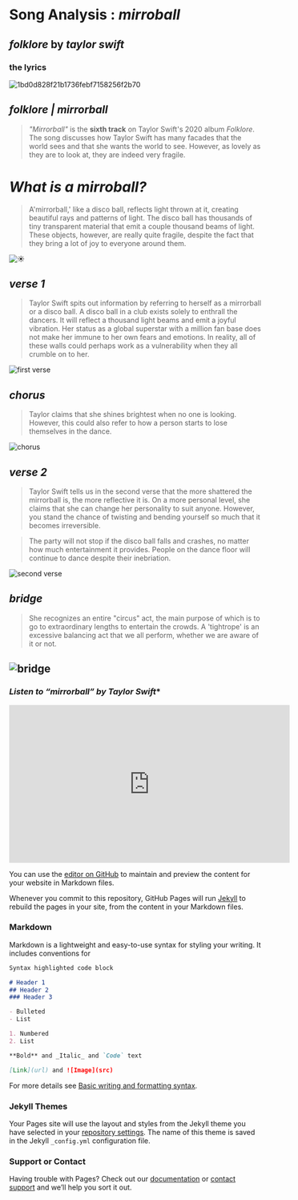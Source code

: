 # Song Analysis : *mirroball*
## *folklore* **by** *taylor swift*

### **the lyrics**
![1bd0d828f21b1736febf7158256f2b70](https://user-images.githubusercontent.com/97146201/163007433-8d3cad6c-74ce-4e79-a68e-548a11f30b7f.jpg)

## *folklore | mirrorball*
>*"Mirrorball"* is the **sixth track** on Taylor Swift's 2020 album *Folklore*. The song discusses how Taylor Swift has many facades that the world sees and that she wants the world to see. However, as lovely as they are to look at, they are indeed very fragile.

# ***What is a mirroball?***
>A'mirrorball,' like a disco ball, reflects light thrown at it, creating beautiful rays and patterns of light. The disco ball has thousands of tiny transparent material that emit a couple thousand beams of light. These objects, however, are really quite fragile, despite the fact that they bring a lot of joy to everyone around them.

![☀︎︎](https://user-images.githubusercontent.com/97146201/163009471-c4e6530e-62f1-4633-bca7-9a1cfc406331.jpg)

## ***verse 1***
>Taylor Swift spits out information by referring to herself as a mirrorball or a disco ball. A disco ball in a club exists solely to enthrall the dancers. It will reflect a thousand light beams and emit a joyful vibration. Her status as a global superstar with a million fan base does not make her immune to her own fears and emotions. In reality, all of these walls could perhaps work as a vulnerability when they all crumble on to her.

![first verse](https://user-images.githubusercontent.com/97146201/163015859-83f8f359-0b85-4aba-9d37-68d93a5c056a.PNG)

## ***chorus***
>Taylor claims that she shines brightest when no one is looking. However, this could also refer to how a person starts to lose themselves in the dance.

![chorus](https://user-images.githubusercontent.com/97146201/163015355-714d722f-ad7e-4666-b082-92109e596f1e.PNG)

## ***verse 2***
>Taylor Swift tells us in the second verse that the more shattered the mirrorball is, the more reflective it is. On a more personal level, she claims that she can change her personality to suit anyone. However, you stand the chance of twisting and bending yourself so much that it becomes irreversible.

>The party will not stop if the disco ball falls and crashes, no matter how much entertainment it provides. People on the dance floor will continue to dance despite their inebriation.

![second verse](https://user-images.githubusercontent.com/97146201/163016661-f980e68d-7cb3-428e-8045-548f0442f98e.PNG)

## ***bridge***
>She recognizes an entire "circus" act, the main purpose of which is to go to extraordinary lengths to entertain the crowds. A 'tightrope' is an excessive balancing act that we all perform, whether we are aware of it or not.

![bridge](https://user-images.githubusercontent.com/97146201/163017559-f2a1e580-f9a8-493c-8e00-1304365b7502.PNG)
----------------------------------------------------------------------------------------------------------------------------------------------------------------
### ***Listen to “mirrorball” by Taylor Swift****
<iframe width="560" height="315" src="https://www.youtube.com/embed/KaM1bCuG4xo" title="YouTube video player" frameborder="0" allow="accelerometer; autoplay; clipboard-write; encrypted-media; gyroscope; picture-in-picture" allowfullscreen></iframe>


You can use the [editor on GitHub](https://github.com/princessssarquiza/princessssarquiza.github.io/edit/main/README.md) to maintain and preview the content for your website in Markdown files.

Whenever you commit to this repository, GitHub Pages will run [Jekyll](https://jekyllrb.com/) to rebuild the pages in your site, from the content in your Markdown files.

### Markdown

Markdown is a lightweight and easy-to-use syntax for styling your writing. It includes conventions for

```markdown
Syntax highlighted code block

# Header 1
## Header 2
### Header 3

- Bulleted
- List

1. Numbered
2. List

**Bold** and _Italic_ and `Code` text

[Link](url) and ![Image](src)
```

For more details see [Basic writing and formatting syntax](https://docs.github.com/en/github/writing-on-github/getting-started-with-writing-and-formatting-on-github/basic-writing-and-formatting-syntax).

### Jekyll Themes

Your Pages site will use the layout and styles from the Jekyll theme you have selected in your [repository settings](https://github.com/princessssarquiza/princessssarquiza.github.io/settings/pages). The name of this theme is saved in the Jekyll `_config.yml` configuration file.

### Support or Contact

Having trouble with Pages? Check out our [documentation](https://docs.github.com/categories/github-pages-basics/) or [contact support](https://support.github.com/contact) and we’ll help you sort it out.
